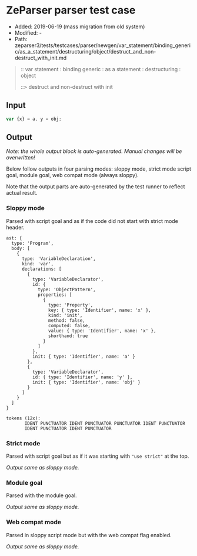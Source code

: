 # ZeParser parser test case

- Added: 2019-06-19 (mass migration from old system)
- Modified: -
- Path: zeparser3/tests/testcases/parser/newgen/var_statement/binding_generic/as_a_statement/destructuring/object/destruct_and_non-destruct_with_init.md

> :: var statement : binding generic : as a statement : destructuring : object
>
> ::> destruct and non-destruct with init

## Input

`````js
var {x} = a, y = obj;
`````

## Output

_Note: the whole output block is auto-generated. Manual changes will be overwritten!_

Below follow outputs in four parsing modes: sloppy mode, strict mode script goal, module goal, web compat mode (always sloppy).

Note that the output parts are auto-generated by the test runner to reflect actual result.

### Sloppy mode

Parsed with script goal and as if the code did not start with strict mode header.

`````
ast: {
  type: 'Program',
  body: [
    {
      type: 'VariableDeclaration',
      kind: 'var',
      declarations: [
        {
          type: 'VariableDeclarator',
          id: {
            type: 'ObjectPattern',
            properties: [
              {
                type: 'Property',
                key: { type: 'Identifier', name: 'x' },
                kind: 'init',
                method: false,
                computed: false,
                value: { type: 'Identifier', name: 'x' },
                shorthand: true
              }
            ]
          },
          init: { type: 'Identifier', name: 'a' }
        },
        {
          type: 'VariableDeclarator',
          id: { type: 'Identifier', name: 'y' },
          init: { type: 'Identifier', name: 'obj' }
        }
      ]
    }
  ]
}

tokens (12x):
       IDENT PUNCTUATOR IDENT PUNCTUATOR PUNCTUATOR IDENT PUNCTUATOR
       IDENT PUNCTUATOR IDENT PUNCTUATOR
`````

### Strict mode

Parsed with script goal but as if it was starting with `"use strict"` at the top.

_Output same as sloppy mode._

### Module goal

Parsed with the module goal.

_Output same as sloppy mode._

### Web compat mode

Parsed in sloppy script mode but with the web compat flag enabled.

_Output same as sloppy mode._
